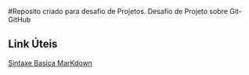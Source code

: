 #Reposito criado  para desafio  de Projetos.
Desafio de Projeto sobre Git-GitHub
## Link Úteis
[Sintaxe Basica MarKdown](https://www.markdownguide.org/basic-syntax/)
